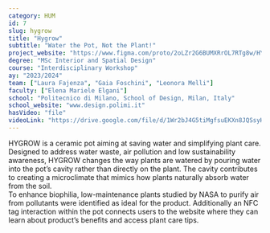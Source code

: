 ```yaml
---
category: HUM
id: 7
slug: hygrow
title: "Hygrow"
subtitle: "Water the Pot, Not the Plant!"
project_website: "https://www.figma.com/proto/2oLZr2G6BUMXRrOL7RTg8w/HYGROW_Website?page-id=0%3A1&node-id=2-100&p=f&viewport=742%2C892%2C0.32&t=CJf9lJZJ6Ke2aE5p-1&scaling=scale-down&content-scaling=fixed&starting-point-node-id=2%3A100"
degree: "MSc Interior and Spatial Design"
course: "Interdisciplinary Workshop"
ay: "2023/2024"
team: ["Laura Fajenza", "Gaia Foschini", "Leonora Melli"]
faculty: ["Elena Mariele Elgani"]
school: "Politecnico di Milano, School of Design, Milan, Italy"
school_website: "www.design.polimi.it"
hasVideo: "file"
videoLink: "https://drive.google.com/file/d/1Wr2bJ4G5tiMgfsuEKXn8JQSsyHKBCEpQ/view?usp=sharing"
---
```


HYGROW is a ceramic pot aiming at saving water and simplifying plant care. Designed to address water waste, air pollution and low sustainability awareness, HYGROW changes the way plants are watered by pouring water into the pot’s cavity rather than directly on the plant. The cavity contributes to creating a microclimate that mimics how plants naturally absorb water from the soil. <br>To enhance biophilia, low-maintenance plants studied by NASA to purify air from pollutants were identified as ideal for the product. Additionally an NFC tag interaction within the pot connects users to the website where they can learn about product’s benefits and access plant care tips.
